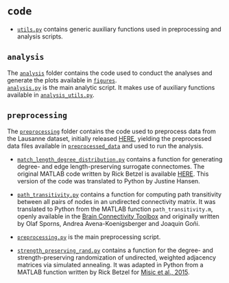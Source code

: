 # `code`

- [`utils.py`](https://github.com/fmilisav/milisav_dyadic_communication/blob/main/code/utils.py) contains generic auxiliary functions used in preprocessing and analysis scripts.

## `analysis`

The [`analysis`](https://github.com/fmilisav/milisav_dyadic_communication/blob/main/code/analysis) folder contains the code used to conduct the analyses and generate the plots available in [`figures`](https://github.com/fmilisav/milisav_dyadic_communication/blob/main/figures).  
[`analysis.py`](https://github.com/fmilisav/milisav_dyadic_communication/blob/main/code/analysis/analysis.py) is the main analytic script. It makes use of auxiliary functions available in [`analysis_utils.py`](https://github.com/fmilisav/milisav_dyadic_communication/blob/main/code/analysis/analysis_utils.py). 

## `preprocessing`

The [`preprocessing`](https://github.com/fmilisav/milisav_dyadic_communication/blob/main/code/preprocessing) folder contains the code used to preprocess data from the Lausanne dataset, initially released [HERE](https://doi.org/10.5281/zenodo.2872624),
yielding the preprocessed data files available in [`preprocessed_data`](https://github.com/fmilisav/milisav_dyadic_communication/blob/main/data/preprocessed_data) and used to run the analysis.

- [`match_length_degree_distribution.py`](https://github.com/fmilisav/milisav_dyadic_communication/blob/main/code/preprocessing/match_length_degree_distribution.py) contains a function for generating degree- and edge length-preserving surrogate connectomes.
The original MATLAB code written by Rick Betzel is available [HERE](https://www.brainnetworkslab.com/coderesources). This version of the code was translated to Python by Justine Hansen.

- [`path_transitivity.py`](https://github.com/fmilisav/milisav_dyadic_communication/blob/main/code/preprocessing/path_transitivity.py) contains a function for computing path transitivity between all pairs of nodes in an undirected connectivity matrix.
It was translated to Python from the MATLAB function `path_transitivity.m`, openly available in the [Brain Connectivity Toolbox](https://sites.google.com/site/bctnet) 
and originally written by Olaf Sporns, Andrea Avena-Koenigsberger and Joaquin Goñi.

- [`preprocessing.py`](https://github.com/fmilisav/milisav_dyadic_communication/blob/main/code/preprocessing/preprocessing.py) is the main preprocessing script.

- [`strength_preserving_rand.py`](https://github.com/fmilisav/milisav_dyadic_communication/blob/main/code/preprocessing/strength_preserving_rand.py) contains a function for the degree- and strength-preserving randomization of undirected, weighted adjacency matrices via simulated annealing.
It was adapted in Python from a MATLAB function written by Rick Betzel for [Misic et al., 2015](https://doi.org/10.1016/j.neuron.2015.05.035).
